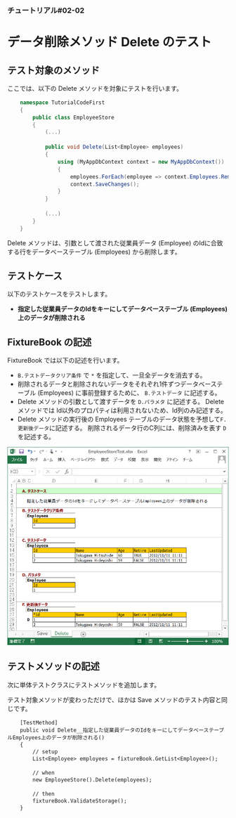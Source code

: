 ﻿
### チュートリアル#02-02

 データ削除メソッド Delete のテスト
===================================

テスト対象のメソッド
--------------------

ここでは、以下の Delete メソッドを対象にテストを行います。


```c#
    namespace TutorialCodeFirst
    {
        public class EmployeeStore
        {
            (...)
            
            public void Delete(List<Employee> employees)
            {
                using (MyAppDbContext context = new MyAppDbContext())
                {
                    employees.ForEach(employee => context.Employees.Remove(employee));
                    context.SaveChanges();
                }
            }

            (...)
        }
    }
```


Delete メソッドは、引数として渡された従業員データ (Employee) のIdに合致する行をデータベーステーブル
(Employees) から削除します。


テストケース
------------

以下のテストケースをテストします。

*   <b>指定した従業員データのIdをキーにしてデータベーステーブル (Employees) 上のデータが削除される</b>


FixtureBook の記述
------------------

FixtureBook では以下の記述を行います。

*   `B.テストデータクリア条件` で `*` を指定して、一旦全データを消去する。
*   削除されるデータと削除されないデータをそれぞれ1件ずつデータベーステーブル (Employees) に事前登録するために、
    `B.テストデータ` に記述する。
*   Delete メソッドの引数として渡すデータを `D.パラメタ` に記述する。
    Delete メソッドでは Id以外のプロパティは利用されないため、Id列のみ記述する。
*   Delete メソッドの実行後の Employees テーブルのデータ状態を予想して`F.更新後データ`に記述する。
    削除されるデータ行のC列には、削除済みを表す `D` を記述する。


![FixtureBook記述](./images/Tutorial-CodeFirst-Delete-01.png?raw=true)


テストメソッドの記述
--------------------

次に単体テストクラスにテストメソッドを追加します。

テスト対象メソッドが変わっただけで、ほかは Save メソッドのテスト内容と同じです。


```
    [TestMethod]
    public void Delete__指定した従業員データのIdをキーにしてデータベーステーブルEmployees上のデータが削除される()
    {
        // setup
        List<Employee> employees = fixtureBook.GetList<Employee>();

        // when
        new EmployeeStore().Delete(employees);

        // then
        fixtureBook.ValidateStorage();
    }
```

